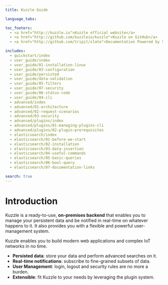 ```yaml
---
title: Kuzzle Guide

language_tabs:

toc_footers:
  - <a href="http://kuzzle.io">Kuzzle official website</a>
  - <a href="http://github.com/kuzzleio/kuzzle">Kuzzle on GitHub</a>
  - <a href="http://github.com/tripit/slate">Documentation Powered by Slate</a>

includes:
  - quickstart/index
  - user_guide/index
  - user_guide/01-installation-linux
  - user_guide/03-configuration
  - user_guide/persisted
  - user_guide/data-validation
  - user_guide/05-filters
  - user_guide/07-security
  - user_guide/06-status-code
  - user_guide/04-cli
  - advanced/index
  - advanced/01-architecture
  - advanced/02-request-scenarios
  - advanced/03-security
  - advanced/plugins/index
  - advanced/plugins/01-managing-plugins-cli
  - advanced/plugins/02-plugin-prerequisites
  - elasticsearch/index
  - elasticsearch/01-before-we-start
  - elasticsearch/02-installation
  - elasticsearch/03-data-insertion
  - elasticsearch/04-useful-commands
  - elasticsearch/05-basic-queries
  - elasticsearch/06-bool-query
  - elasticsearch/07-documentation-links

search: true
---
```


# Introduction

Kuzzle is a ready-to-use, **on-premises backend** that enables you to manage your persistent data and be notified in real-time on whatever happens to it. It also provides you with a flexible and powerful user-management system.

Kuzzle enables you to build modern web applications and complex IoT networks in no time.

* **Persisted data**: store your data and perform advanced searches on it.
* **Real-time notifications**: subscribe to fine-grained subsets of data.
* **User Management**: login, logout and security rules are no more a burden.
* **Extensible**: fit Kuzzle to your needs by leveraging the plugin system.
